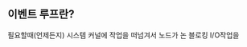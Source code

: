 ## 이벤트 루프란?
필요할때(언제든지) 시스템 커널에 작업을 떠넘겨서 노드가 논 블로킹 I/O작업을 
<!--stackedit_data:
eyJoaXN0b3J5IjpbMTAzNzUzNDM0MF19
-->